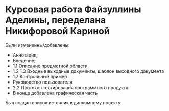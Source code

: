 # Курсовая работа Файзуллины Аделины, переделана Никифоровой Кариной
Были измененны/добавлены:
- Аннотация;
- Введение;
- 1.1 Описание предметной области.
- 1.2 1.3 Входные выходные документы, шаблон выходного документа
- 1.7 Контрольный пример
- Руководство пользователя
- 2.2 Протокол тестирования программного продукта
- В конце добавлена графическая часть

Был создан список источник к дипломному проекту 
